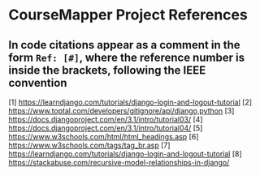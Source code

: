 # CourseMapper Project References

## In code citations appear as a comment in the form `Ref: [#]`, where the reference number is inside the brackets, following the IEEE convention

[1] <https://learndjango.com/tutorials/django-login-and-logout-tutorial>
[2] <https://www.toptal.com/developers/gitignore/api/django,python>
[3] <https://docs.djangoproject.com/en/3.1/intro/tutorial03/>
[4] <https://docs.djangoproject.com/en/3.1/intro/tutorial04/>
[5] <https://www.w3schools.com/html/html_headings.asp>
[6] <https://www.w3schools.com/tags/tag_br.asp>
[7] <https://learndjango.com/tutorials/django-login-and-logout-tutorial>
[8] <https://stackabuse.com/recursive-model-relationships-in-django/>
